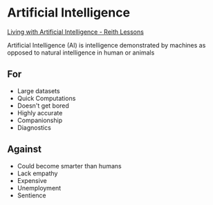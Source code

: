# Artificial Intelligence

[Living with Artificial Intelligence - Reith Lessons](https://www.bbc.co.uk/programmes/articles/1N0w5NcK27Tt041LPVLZ51k/reith-lectures-2021-living-with-artificial-intelligence)

Artificial Intelligence (AI) is intelligence demonstrated by machines as opposed to natural intelligence in human or animals

## For

- Large datasets
- Quick Computations
- Doesn't get bored
- Highly accurate
- Companionship
- Diagnostics

## Against

- Could become smarter than humans
- Lack empathy
- Expensive
- Unemployment
- Sentience